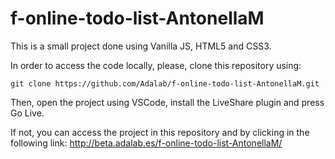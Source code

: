 # f-online-todo-list-AntonellaM

This is a small project done using Vanilla JS, HTML5 and CSS3. 

In order to access the code locally, please, clone this repository using:

```
git clone https://github.com/Adalab/f-online-todo-list-AntonellaM.git
```

Then, open the project using VSCode, install the LiveShare plugin and press Go Live.

If not, you can access the project in this repository and by clicking in the following link: http://beta.adalab.es/f-online-todo-list-AntonellaM/
